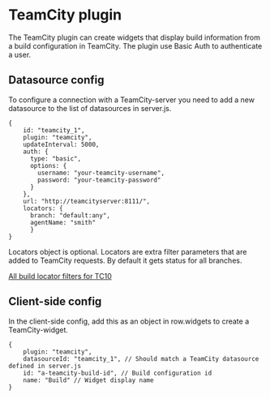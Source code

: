 ﻿TeamCity plugin
====
The TeamCity plugin can create widgets that display build information from a build configuration in TeamCity. The plugin use Basic Auth to authenticate a user.

Datasource config
----
To configure a connection with a TeamCity-server you need to add a new datasource to the list of datasources in server.js.
```
{
    id: "teamcity_1",
    plugin: "teamcity",
    updateInterval: 5000,
    auth: {
      type: "basic",
      options: {
        username: "your-teamcity-username",
        password: "your-teamcity-password"
      }
    },
    url: "http://teamcityserver:8111/",
    locators: {
      branch: "default:any", 
      agentName: "smith"
      }
}
```
Locators object is optional. Locators are extra filter parameters that are added to TeamCity requests. By default it gets status for all branches. 

[All build locator filters for TC10](https://confluence.jetbrains.com/display/TCD10/REST+API#RESTAPI-BuildLocator)

Client-side config
----
In the client-side config, add this as an object in row.widgets to create a TeamCity-widget.
```
{
    plugin: "teamcity",
    datasourceId: "teamcity_1", // Should match a TeamCity datasource defined in server.js
    id: "a-teamcity-build-id", // Build configuration id
    name: "Build" // Widget display name
}
```
